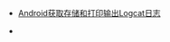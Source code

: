 - [Android获取存储和打印输出Logcat日志](https://blog.csdn.net/weixin_45265547/article/details/121676425)
- ```java
  ```